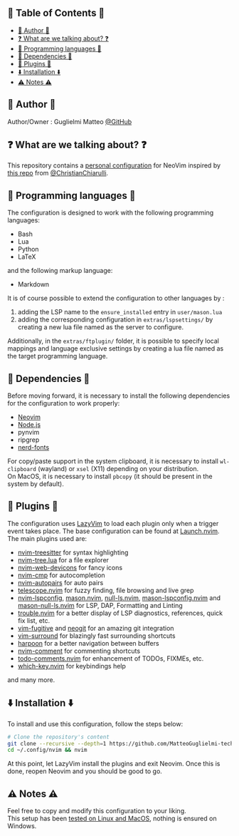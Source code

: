 ## 📖 Table of Contents 📖

<!--toc:start-->

- [🎨 Author 🎨](#🎨-author-🎨)
- [❓ What are we talking about? ❓](#what-are-we-talking-about)
- [👾 Programming languages 👾](#👾-programming-languages-👾)
- [📌 Dependencies 📌](#📌-dependencies-📌)
- [🔌 Plugins 🔌](#🔌-plugins-🔌)
- [⬇️ Installation ⬇️](#️-installation-️)
- [⚠️ Notes ⚠️](#️-notes-️)
<!--toc:end-->

## 🎨 Author 🎨

Author/Owner : Guglielmi Matteo [@GitHub](https://github.com/MatteoGuglielmi-tech)

## ❓ What are we talking about? ❓

This repository contains a <u>personal configuration</u> for NeoVim inspired by [this repo](https://github.com/ChristianChiarulli/nvim) from [@ChristianChiarulli](https://github.com/ChristianChiarulli).

## 👾 Programming languages 👾

The configuration is designed to work with the following programming languages:

- Bash
- Lua
- Python
- LaTeX

and the following markup language:

- Markdown

It is of course possible to extend the configuration to other languages by :

1. adding the LSP name to the `ensure_installed` entry in `user/mason.lua`
2. adding the corresponding configuration in `extras/lspsettings/` by creating a new lua file named as the server to configure.

Additionally, in the `extras/ftplugin/` folder, it is possible to specify local mappings and language exclusive settings by creating a lua file named as the target programming language.

## 📌 Dependencies 📌

Before moving forward, it is necessary to install the following dependencies for the configuration to work properly:

- [Neovim](https://github.com/neovim/neovim/wiki/Installing-Neovim)
- [Node.js](https://nodejs.org/en/download/)
- pynvim
- ripgrep
- [nerd-fonts](https://github.com/ronniedroid/getnf)

For copy/paste support in the system clipboard, it is necessary to install `wl-clipboard` (wayland) or `xsel` (X11) depending on your distribution.  
On MacOS, it is necessary to install `pbcopy` (it should be present in the system by default).

## 🔌 Plugins 🔌

The configuration uses [LazyVim](https://github.com/LazyVim/LazyVim) to load each plugin only when a trigger event takes place. The base configuration can be found at [Launch.nvim](https://github.com/LunarVim/Launch.nvim).
The main plugins used are:

- [nvim-treesitter](https://github.com/nvim-treesitter/nvim-treesitter) for syntax highlighting
- [nvim-tree.lua](https://github.com/nvim-tree/nvim-tree.lua) for a file explorer
- [nvim-web-devicons](https://github.com/nvim-tree/nvim-web-devicons) for fancy icons
- [nvim-cmp](https://github.com/hrsh7th/nvim-cmp) for autocompletion
- [nvim-autopairs](https://github.com/windwp/nvim-autopairs) for auto pairs
- [telescope.nvim](https://github.com/nvim-telescope/telescope.nvim) for fuzzy finding, file browsing and live grep
- [nvim-lspconfig](https://github.com/neovim/nvim-lspconfig), [mason.nvim](https://github.com/williamboman/mason.nvim), [null-ls.nvim](https://github.com/jose-elias-alvarez/null-ls.nvim), [mason-lspconfig.nvim](https://github.com/williamboman/mason-lspconfig.nvim) and [mason-null-ls.nvim](https://github.com/jay-babu/mason-null-ls.nvim) for LSP, DAP, Formatting and Linting
- [trouble.nvim](https://github.com/folke/trouble.nvim) for a better display of LSP diagnostics, references, quick fix list, etc.
- [vim-fugitive](https://github.com/tpope/vim-fugitive) and [neogit](https://github.com/NeogitOrg/neogit) for an amazing git integration
- [vim-surround](https://github.com/tpope/vim-surround) for blazingly fast surrounding shortcuts
- [harpoon](https://github.com/ThePrimeagen/harpoon) for a better navigation between buffers
- [nvim-comment](https://github.com/numToStr/Comment.nvim) for commenting shortcuts
- [todo-comments.nvim](https://github.com/folke/todo-comments.nvim) for enhancement of TODOs, FIXMEs, etc.
- [which-key.nvim](https://github.com/folke/which-key.nvim) for keybindings help

and many more.

## ⬇️ Installation ⬇️

To install and use this configuration, follow the steps below:

```Bash
# Clone the repository's content
git clone --recursive --depth=1 https://github.com/MatteoGuglielmi-tech/neovim.git ~/.config/nvim
cd ~/.config/nvim && nvim
```

At this point, let LazyVim install the plugins and exit Neovim. Once this is done, reopen Neovim and you should be good to go.

## ⚠️ Notes ⚠️

Feel free to copy and modify this configuration to your liking.  
This setup has been <u>tested on Linux and MacOS</u>, nothing is ensured on Windows.
